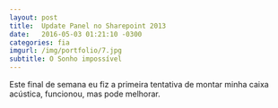 ```yaml
---
layout: post
title:  Update Panel no Sharepoint 2013
date:   2016-05-03 01:21:10 -0300
categories: fia
imgurl: /img/portfolio/7.jpg
subtitle: O Sonho impossível
---
```

Este final de semana eu fiz a primeira tentativa de montar minha caixa acústica, funcionou, mas pode melhorar.


[jekyll-docs]: http://jekyllrb.com/docs/home
[jekyll-gh]:   https://github.com/jekyll/jekyll
[jekyll-talk]: https://talk.jekyllrb.com/
